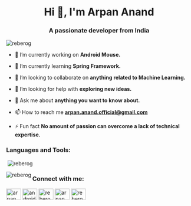 <h1 align="center">Hi 👋, I'm Arpan Anand</h1>
<h3 align="center">A passionate developer from India</h3>

<p align="left"> <img src="https://komarev.com/ghpvc/?username=reberog&label=Profile%20views&color=0e75b6&style=flat" alt="reberog" /> </p>

- 🔭 I’m currently working on **Android Mouse.**

- 🌱 I’m currently learning **Spring Framework.**

- 👯 I’m looking to collaborate on **anything related to Machine Learning.**

- 🤝 I’m looking for help with **exploring new ideas.**

- 💬 Ask me about **anything you want to know about.**

- 📫 How to reach me **arpan.anand.official@gmail.com**

- ⚡ Fun fact **No amount of passion can overcome a lack of technical expertise.**

<h3 align="left">Languages and Tools:</h3>
<!-- <p align="left"> <a href="https://www.cprogramming.com/" target="_blank"> <img src="https://devicons.github.io/devicon/devicon.git/icons/c/c-original.svg" alt="c" width="40" height="40"/> </a> <a href="https://www.w3schools.com/cpp/" target="_blank"> <img src="https://devicons.github.io/devicon/devicon.git/icons/cplusplus/cplusplus-original.svg" alt="cplusplus" width="40" height="40"/> </a> <a href="https://www.w3schools.com/css/" target="_blank"> <img src="https://devicons.github.io/devicon/devicon.git/icons/css3/css3-original-wordmark.svg" alt="css3" width="40" height="40"/> </a> <a href="https://www.w3.org/html/" target="_blank"> <img src="https://devicons.github.io/devicon/devicon.git/icons/html5/html5-original-wordmark.svg" alt="html5" width="40" height="40"/> </a> <a href="https://www.java.com" target="_blank"> <img src="https://devicons.github.io/devicon/devicon.git/icons/java/java-original-wordmark.svg" alt="java" width="40" height="40"/> </a> <a href="https://developer.mozilla.org/en-US/docs/Web/JavaScript" target="_blank"> <img src="https://devicons.github.io/devicon/devicon.git/icons/javascript/javascript-original.svg" alt="javascript" width="40" height="40"/> </a> <a href="https://www.php.net" target="_blank"> <img src="https://devicons.github.io/devicon/devicon.git/icons/php/php-original.svg" alt="php" width="40" height="40"/> </a> <a href="https://www.python.org" target="_blank"> <img src="https://devicons.github.io/devicon/devicon.git/icons/python/python-original.svg" alt="python" width="40" height="40"/> </a> </p> -->


<p>&nbsp;<img align="center" src="https://github-readme-stats.vercel.app/api?username=Reberog&&show_icons=true&title_color=ffffff&icon_color=bb2acf&text_color=daf7dc&bg_color=151515" alt="reberog" /></p>

<p><img align="left" src="https://github-readme-stats.vercel.app/api/top-langs?username=reberog&show_icons=true&locale=en&layout=compact" alt="reberog" /></p>


<h3 align="left">Connect with me:</h3>
<p align="left">
<a href="https://linkedin.com/in/arpan ananad" target="blank"><img align="center" src="https://cdn.jsdelivr.net/npm/simple-icons@3.0.1/icons/linkedin.svg" alt="arpan ananad" height="30" width="40" /></a>
<a href="https://www.youtube.com/c/androidhire" target="blank"><img align="center" src="https://cdn.jsdelivr.net/npm/simple-icons@3.0.1/icons/youtube.svg" alt="androidhire" height="30" width="40" /></a>
<a href="https://www.codechef.com/users/reberog19" target="blank"><img align="center" src="https://cdn.jsdelivr.net/npm/simple-icons@3.1.0/icons/codechef.svg" alt="reberog19" height="30" width="40" /></a>
<a href="https://www.hackerrank.com/arpan anand" target="blank"><img align="center" src="https://cdn.jsdelivr.net/npm/simple-icons@3.0.1/icons/hackerrank.svg" alt="arpan anand" height="30" width="40" /></a>
<a href="https://codeforces.com/profile/reberog19" target="blank"><img align="center" src="https://cdn.jsdelivr.net/npm/simple-icons@3.0.1/icons/codeforces.svg" alt="reberog19" height="30" width="40" /></a>
</p>


